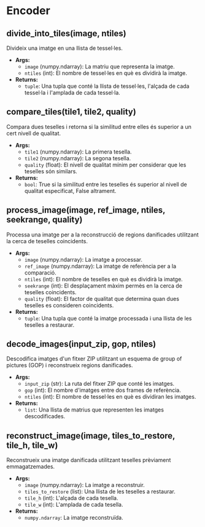 # Encoder

## divide_into_tiles(image, ntiles)
Divideix una imatge en una llista de tessel·les.
- **Args:**
    - `image` (numpy.ndarray): La matriu que representa la imatge.
    - `ntiles` (int): El nombre de tessel·les en què es dividirà la imatge.
- **Returns:**
    - `tuple`: Una tupla que conté la llista de tessel·les, l'alçada de cada tessel·la i l'amplada de cada tessel·la.

## compare_tiles(tile1, tile2, quality)
Compara dues teselles i retorna si la similitud entre elles és superior a un cert nivell de qualitat.
- **Args:**
    - `tile1` (numpy.ndarray): La primera tesella.
    - `tile2` (numpy.ndarray): La segona tesella.
    - `quality` (float): El nivell de qualitat mínim per considerar que les teselles són similars.
- **Returns:**
    - `bool`: True si la similitud entre les teselles és superior al nivell de qualitat especificat, False altrament.

## process_image(image, ref_image, ntiles, seekrange, quality)
Processa una imatge per a la reconstrucció de regions danificades utilitzant la cerca de teselles coincidents.
- **Args:**
    - `image` (numpy.ndarray): La imatge a processar.
    - `ref_image` (numpy.ndarray): La imatge de referència per a la comparació.
    - `ntiles` (int): El nombre de teselles en què es dividirà la imatge.
    - `seekrange` (int): El desplaçament màxim permès en la cerca de teselles coincidents.
    - `quality` (float): El factor de qualitat que determina quan dues teselles es consideren coincidents.
- **Returns:**
    - `tuple`: Una tupla que conté la imatge processada i una llista de les teselles a restaurar.

## decode_images(input_zip, gop, ntiles)
Descodifica imatges d'un fitxer ZIP utilitzant un esquema de group of pictures (GOP) i reconstrueix regions danificades.
- **Args:**
    - `input_zip` (str): La ruta del fitxer ZIP que conté les imatges.
    - `gop` (int): El nombre d'imatges entre dos frames de referència.
    - `ntiles` (int): El nombre de tessel·les en què es dividiran les imatges.
- **Returns:**
    - `list`: Una llista de matrius que representen les imatges descodificades.

## reconstruct_image(image, tiles_to_restore, tile_h, tile_w)
Reconstrueix una imatge danificada utilitzant teselles prèviament emmagatzemades.
- **Args:**
    - `image` (numpy.ndarray): La imatge a reconstruir.
    - `tiles_to_restore` (list): Una llista de les teselles a restaurar.
    - `tile_h` (int): L'alçada de cada tesella.
    - `tile_w` (int): L'amplada de cada tesella.
- **Returns:**
    - `numpy.ndarray`: La imatge reconstruïda.
